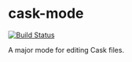 # cask-mode

[![Build Status](https://travis-ci.org/Wilfred/cask-mode.svg?branch=master)](https://travis-ci.org/Wilfred/cask-mode)

A major mode for editing Cask files.
